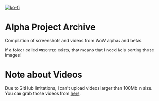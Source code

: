[![ko-fi](https://www.ko-fi.com/img/githubbutton_sm.svg)](https://ko-fi.com/R6R21LO82)

# Alpha Project Archive
Compilation of screenshots and videos from WoW alphas and betas.

If a folder called `UNSORTED` exists, that means that I need help sorting those images!

# Note about Videos
Due to GitHub limitations, I can't upload videos larger than 100Mb in size. You can grab those videos from [here](https://github.com/The-Alpha-Project/Alpha-Project-Archive/releases/latest/download/Large.Videos.zip).
